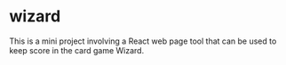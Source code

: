 # wizard
This is a mini project involving a React web page tool that can be used to keep score in the card game Wizard.
